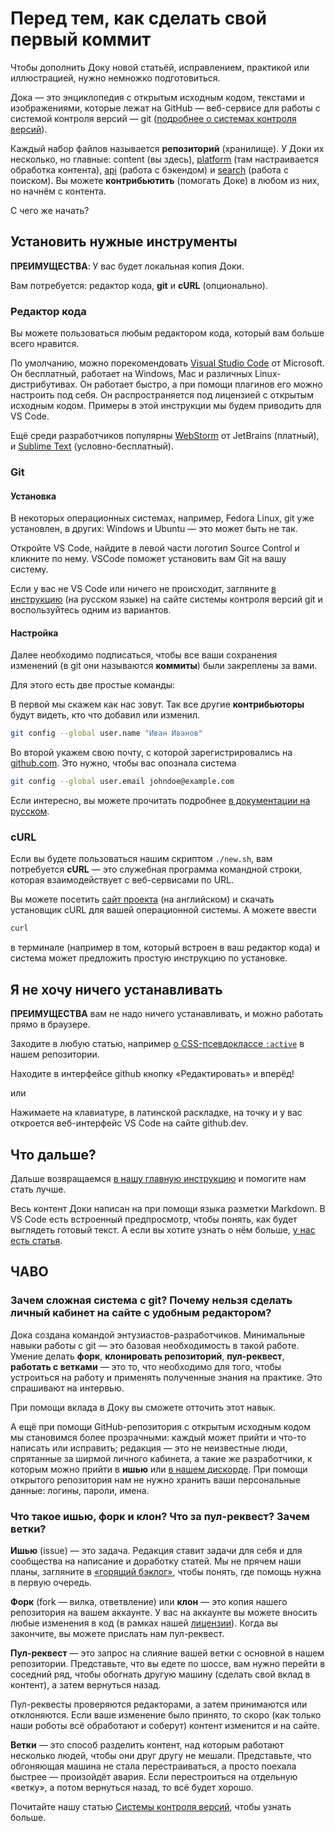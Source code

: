 # Перед тем, как сделать свой первый коммит

Чтобы дополнить Доку новой статьёй, исправлением, практикой или иллюстрацией, нужно немножко подготовиться.

Дока — это энциклопедия с открытым исходным кодом, текстами и изображениями, которые лежат на GitHub — веб-сервисе для работы с системой контроля версий — git ([подробнее о системах контроля версий](https://doka.guide/tools/version-control/)).

Каждый набор файлов называется __репозиторий__ (хранилище). У Доки их несколько, но главные: content (вы здесь), [platform](https://github.com/doka-guide/platform) (там настраивается обработка контента), [api](https://github.com/doka-guide/api) (работа с бэкендом) и [search](https://github.com/doka-guide/search) (работа с поиском). Вы можете __контрибьютить__ (помогать Доке) в любом из них, но начнём с контента.

С чего же начать?

## Установить нужные инструменты

__ПРЕИМУЩЕСТВА__: У вас будет локальная копия Доки.

Вам потребуется: редактор кода, __git__ и __cURL__ (опционально).

### Редактор кода

Вы можете пользоваться любым редактором кода, который вам больше всего нравится.

По умолчанию, можно порекомендовать [Visual Studio Code](https://code.visualstudio.com/download) от Microsoft. Он бесплатный, работает на Windows, Mac и различных Linux-дистрибутивах. Он работает быстро, а при помощи плагинов его можно настроить под себя. Он распространяется под лицензией с открытым исходным кодом. Примеры в этой инструкции мы будем приводить для VS Code.

Ещё среди разработчиков популярны [WebStorm](https://www.jetbrains.com/webstorm/) от JetBrains (платный), и [Sublime Text](https://www.sublimetext.com) (условно-бесплатный).

### Git

#### Установка

В некоторых операционных системах, например, Fedora Linux, git уже установлен, в других: Windows и Ubuntu — это может быть не так.

Откройте VS Code, найдите в левой части логотип Source Control и кликните по нему. VSCode поможет установить вам Git на вашу систему.

Если у вас не VS Code или ничего не происходит, загляните [в инструкцию](https://git-scm.com/book/ru/v2/Введение-Установка-Git) (на русском языке) на сайте системы контроля версий git и воспользуйтесь одним из вариантов.

#### Настройка

Далее необходимо подписаться, чтобы все ваши сохранения изменений (в git они называются __коммиты__) были закреплены за вами.

Для этого есть две простые команды:

В первой мы скажем как нас зовут. Так все другие __контрибьюторы__ будут видеть, кто что добавил или изменил.

```bash
git config --global user.name "Иван Иванов"
```

Во второй укажем свою почту, с которой зарегистрировались на [github.com](https://github.com/). Это нужно, чтобы вас опознала система

```bash
git config --global user.email johndoe@example.com
```
Если интересно, вы можете прочитать подробнее [в документации на русском](https://git-scm.com/book/ru/v2/Введение-Первоначальная-настройка-Git).

### cURL

Если вы будете пользоваться нашим скриптом `./new.sh`, вам потребуется __cURL__ — это служебная программа командной строки, которая взаимодействует с веб-сервисами по URL.

Вы можете посетить [сайт проекта](https://curl.se/download.html) (на английском) и скачать установщик cURL для вашей операционной системы. А можете ввести

```bash
curl
```

в терминале (например в том, который встроен в ваш редактор кода) и система может предложить простую инструкцию по установке.

## Я не хочу ничего устанавливать

__ПРЕИМУЩЕСТВА__ вам не надо ничего устанавливать, и можно работать прямо в браузере.

Заходите в любую статью, например [о CSS-псевдоклассе `:active`](https://github.com/doka-guide/content/blob/main/css/active/index.md) в нашем репозитории.

Находите в интерфейсе github кнопку «Редактировать» и вперёд!

или

Нажимаете на клавиатуре, в латинской раскладке, на точку и у вас откроется веб-интерфейс VS Code на сайте github.dev.

## Что дальше?

Дальше возвращаемся [в нашу главную инструкцию](https://github.com/doka-guide/content/blob/main/README.md) и помогите нам стать лучше.

Весь контент Доки написан на при помощи языка разметки Markdown. В VS Code есть встроенный предпросмотр, чтобы понять, как будет выглядеть готовый текст. А если вы хотите узнать о нём больше, [у нас есть статья](https://doka.guide/tools/markdown/).

## ЧАВО

### __Зачем сложная система с git? Почему нельзя сделать личный кабинет на сайте с удобным редактором?__

Дока создана командой энтузиастов-разработчиков. Минимальные навыки работы с git — это базовая необходимость в такой работе. Умение делать __форк__, __клонировать репозиторий__, __пул-реквест__, __работать с ветками__ — это то, что необходимо для того, чтобы устроиться на работу и применять полученные знания на практике. Это спрашивают на интервью.

При помощи вклада в Доку вы сможете отточить этот навык.

А ещё при помощи GitHub-репозитория с открытым исходным кодом мы становимся более прозрачными: каждый может прийти и что-то написать или исправить; редакция — это не неизвестные люди, спрятанные за ширмой личного кабинета, а такие же разработчики, к которым можно прийти в __ишью__ или [в нашем <!-- yaspeller ignore:start -->дискорде<!-- yaspeller ignore:end -->](https://discord.gg/NjaevcW8k8). При помощи открытого репозитория нам не нужно хранить ваши персональные данные: логины, пароли, имена.

### __Что такое ишью, форк и клон? Что за пул-реквест? Зачем ветки?__

__Ишью__ (issue) — это задача. Редакция ставит задачи для себя и для сообщества на написание и доработку статей. Мы не прячем наши планы, загляните в [«горящий бэклог»](https://github.com/doka-guide/content/milestone/22), чтобы понять, где помощь нужна в первую очередь.

__Форк__ (fork — вилка, ответвление) или __клон__ — это копия нашего репозитория на вашем аккаунте. У вас на аккаунте вы можете вносить любые изменения в код (в рамках нашей [лицензии](https://doka.guide/licenses/)). Когда вы закончите, вы можете прислать нам пул-реквест.

__Пул-реквест__ — это запрос на слияние вашей ветки с основной в нашем репозитории. Представьте, что вы едете по шоссе, вам нужно перейти в соседний ряд, чтобы обогнать другую машину (сделать свой вклад в контент), а затем вернуться назад.

Пул-реквесты проверяются редакторами, а затем принимаются или отклоняются. Если ваше изменение было принято, то скоро (как только наши роботы всё обработают и соберут) контент изменится и на сайте.

__Ветки__ — это способ разделить контент, над которым работают несколько людей, чтобы они друг другу не мешали. Представьте, что обгоняющая машина не стала перестраиваться, а просто поехала быстрее — произойдёт авария. Если перестроиться на отдельную «ветку», а потом вернуться назад, то всё будет хорошо.

Почитайте нашу статью [Системы контроля версий](https://doka.guide/tools/version-control/), чтобы узнать больше.
